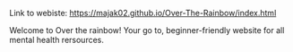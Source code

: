 Link to webiste: https://majak02.github.io/Over-The-Rainbow/index.html

Welcome to Over the rainbow! Your go to, beginner-friendly website for all mental health rersources.
